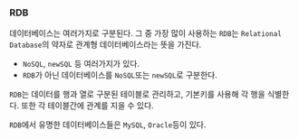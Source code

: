 ### RDB

데이터베이스는 여러가지로 구분된다. 그 중 가장 많이 사용하는 `RDB`는 `Relational Database`의 약자로 관계형 데이터베이스라는 뜻을 가진다.

- `NoSQL`, `newSQL` 등 여러가지가 있다.
- `RDB`가 아닌 데이터베이스를 `NoSQL`또는 `newSQL`로 구분한다.

`RDB`는 데이터를 행과 열로 구분된 테이블로 관리하고, 기본키를 사용해 각 행을 식별한다. 또한 각 테이블간에 관계를 지을 수 있다.

`RDB`에서 유명한 데이터베이스들은 `MySQL`, `Oracle`등이 있다.
